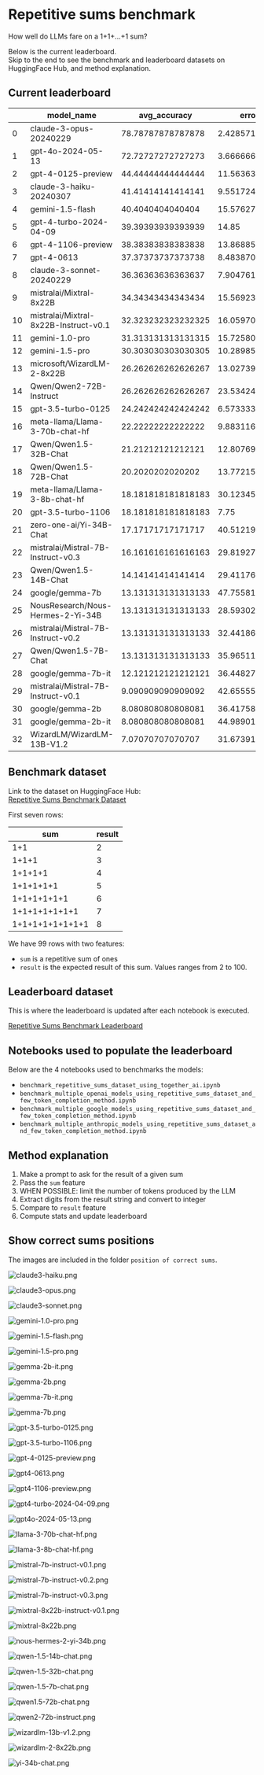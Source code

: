 # Repetitive sums benchmark  

How well do LLMs fare on a 1+1+...+1 sum?  

Below is the current leaderboard.  
Skip to the end to see the benchmark and leaderboard datasets on HuggingFace Hub, and method explanation.  

## Current leaderboard

|   | model_name                            | avg_accuracy | error_mean        | error_median   | error_std         | error_min   | error_max   | parsing_failure_count   |
|---|---------------------------------------|--------------|-------------------|----------------|-------------------|-------------|-------------|-------------------------|
| 0 | claude-3-opus-20240229                | 78.78787878787878 | 2.4285714285714284 | 2.0            | 1.2873006086935783 | 1           | 4           | 0                       |
| 1 | gpt-4o-2024-05-13                     | 72.72727272727273 | 3.6666666666666665 | 2.0            | 3.2581259360842107 | 1           | 12          | 0                       |
| 2 | gpt-4-0125-preview                    | 44.44444444444444 | 11.563636363636364 | 9.0            | 9.681528109342374  | 1           | 34          | 0                       |
| 3 | claude-3-haiku-20240307               | 41.41414141414141 | 9.551724137931034  | 5.0            | 9.756999132054688  | 1           | 33          | 0                       |
| 4 | gemini-1.5-flash                      | 40.4040404040404  | 15.576271186440678 | 13.0           | 12.512343408824837 | 1           | 42          | 0                       |
| 5 | gpt-4-turbo-2024-04-09                | 39.39393939393939 | 14.85              | 10.5           | 12.588432947265384 | 1           | 41          | 0                       |
| 6 | gpt-4-1106-preview                    | 38.38383838383838 | 13.868852459016393 | 9.0            | 11.971459685206959 | 1           | 42          | 0                       |
| 7 | gpt-4-0613                            | 37.37373737373738 | 8.483870967741936  | 5.5            | 7.885953346285978  | 1           | 30          | 0                       |
| 8 | claude-3-sonnet-20240229              | 36.36363636363637 | 7.904761904761905  | 5.0            | 8.025592703897198  | 1           | 30          | 0                       |
| 9 | mistralai/Mixtral-8x22B               | 34.34343434343434 | 15.569230769230769 | 11.0           | 13.677044215090424 | 1           | 43          | 0                       |
| 10 | mistralai/Mixtral-8x22B-Instruct-v0.1 | 32.323232323232325 | 16.059701492537314 | 11.0           | 13.026640066597936 | 1           | 43          | 0                       |
| 11 | gemini-1.0-pro                        | 31.313131313131315 | 15.725806451612904 | 6.0            | 35.22674531381729  | 1           | 273         | 6                       |
| 12 | gemini-1.5-pro                        | 30.303030303030305 | 10.289855072463768 | 9.0            | 7.677510030785032  | 1           | 28          | 0                       |
| 13 | microsoft/WizardLM-2-8x22B            | 26.262626262626267 | 13.027397260273972 | 10.0           | 10.825603142986392 | 1           | 38          | 0                       |
| 14 | Qwen/Qwen2-72B-Instruct               | 26.262626262626267 | 23.534246575342465 | 22.0           | 15.923499573290364 | 1           | 54          | 0                       |
| 15 | gpt-3.5-turbo-0125                    | 24.242424242424242 | 6.573333333333333  | 6.0            | 5.131180079573217  | 1           | 20          | 0                       |
| 16 | meta-llama/Llama-3-70b-chat-hf        | 22.22222222222222  | 9.883116883116884  | 8.0            | 7.290899204476962  | 1           | 26          | 0                       |
| 17 | Qwen/Qwen1.5-32B-Chat                 | 21.21212121212121  | 12.807692307692308 | 11.0           | 9.45812052979047   | 1           | 36          | 0                       |
| 18 | Qwen/Qwen1.5-72B-Chat                 | 20.2020202020202   | 13.772151898734178 | 9.0            | 11.787596008895905 | 1           | 40          | 0                       |
| 19 | meta-llama/Llama-3-8b-chat-hf         | 18.181818181818183 | 30.123456790123456 | 29.0           | 21.926230134276036 | 1           | 69          | 0                       |
| 20 | gpt-3.5-turbo-1106                    | 18.181818181818183 | 7.75               | 6.5            | 6.081940479813988  | 1           | 23          | 5                       |
| 21 | zero-one-ai/Yi-34B-Chat               | 17.17171717171717  | 40.51219512195122  | 29.5           | 60.79884743515242  | 1           | 340         | 0                       |
| 22 | mistralai/Mistral-7B-Instruct-v0.3    | 16.161616161616163 | 29.819277108433734 | 28.0           | 21.680689721227232 | 1           | 69          | 0                       |
| 23 | Qwen/Qwen1.5-14B-Chat                 | 14.14141414141414  | 29.41176470588235  | 30.0           | 16.92862756907804  | 1           | 60          | 0                       |
| 24 | google/gemma-7b                       | 13.131313131313133 | 47.75581395348837  | 54.0           | 29.661199073978047 | 1           | 99          | 0                       |
| 25 | NousResearch/Nous-Hermes-2-Yi-34B     | 13.131313131313133 | 28.593023255813954 | 26.5           | 22.533832293048103 | 1           | 79          | 0                       |
| 26 | mistralai/Mistral-7B-Instruct-v0.2    | 13.131313131313133 | 32.44186046511628  | 31.5           | 23.469431758911064 | 1           | 74          | 0                       |
| 27 | Qwen/Qwen1.5-7B-Chat                  | 13.131313131313133 | 35.96511627906977  | 35.5           | 24.2586298407603   | 1           | 78          | 0                       |
| 28 | google/gemma-7b-it                    | 12.121212121212121 | 36.44827586206897  | 36.0           | 24.081624095683534 | 1           | 78          | 0                       |
| 29 | mistralai/Mistral-7B-Instruct-v0.1    | 9.090909090909092  | 42.65555555555556  | 44.0           | 24.444002095645775 | 1           | 84          | 0                       |
| 30 | google/gemma-2b                       | 8.080808080808081  | 36.417582417582416 | 35.0           | 24.62476889189507  | 1           | 80          | 0                       |
| 31 | google/gemma-2b-it                    | 8.080808080808081  | 44.989010989010985 | 45.0           | 26.357581454338714 | 1           | 89          | 0                       |
| 32 | WizardLM/WizardLM-13B-V1.2            | 7.07070707070707   | 31.67391304347826  | 29.5           | 23.960181572837556 | 1           | 80          | 0                       |

## Benchmark dataset  
Link to the dataset on HuggingFace Hub:   
[Repetitive Sums Benchmark Dataset](https://huggingface.co/datasets/the-french-artist/repetitive_sums_benchmark_leaderboard/viewer/default/train) 

First seven rows:   

| sum                     | result |
|-------------------------|--------|
| 1+1                     | 2      |
| 1+1+1                   | 3      |
| 1+1+1+1                 | 4      |
| 1+1+1+1+1               | 5      |
| 1+1+1+1+1+1             | 6      |
| 1+1+1+1+1+1+1           | 7      |
| 1+1+1+1+1+1+1+1         | 8      |

We have 99 rows with two features:  
* `sum` is a repetitive sum of ones  
* `result` is the expected result of this sum. Values ranges from 2 to 100.  

## Leaderboard dataset  

This is where the leaderboard is updated after each notebook is executed.  

[Repetitive Sums Benchmark Leaderboard](https://huggingface.co/datasets/the-french-artist/repetitive_sums_benchmark_leaderboard/viewer/default/train)

## Notebooks used to populate the leaderboard  

Below are the 4 notebooks used to benchmarks the models:  
* `benchmark_repetitive_sums_dataset_using_together_ai.ipynb`
* `benchmark_multiple_openai_models_using_repetitive_sums_dataset_and_few_token_completion_method.ipynb`
* `benchmark_multiple_google_models_using_repetitive_sums_dataset_and_few_token_completion_method.ipynb`
* `benchmark_multiple_anthropic_models_using_repetitive_sums_dataset_and_few_token_completion_method.ipynb`

## Method explanation  

1. Make a prompt to ask for the result of a given sum  
2. Pass the `sum` feature  
3. WHEN POSSIBLE: limit the number of tokens produced by the LLM  
4. Extract digits from the result string and convert to integer  
5. Compare to `result` feature  
6. Compute stats and update leaderboard

## Show correct sums positions  

The images are included in the folder `position of correct sums`.  

![claude3-haiku.png](./position%20of%20correct%20sums/claude3-haiku.png)

![claude3-opus.png](./position%20of%20correct%20sums/claude3-opus.png)

![claude3-sonnet.png](./position%20of%20correct%20sums/claude3-sonnet.png)

![gemini-1.0-pro.png](./position%20of%20correct%20sums/gemini-1.0-pro.png)

![gemini-1.5-flash.png](./position%20of%20correct%20sums/gemini-1.5-flash.png)

![gemini-1.5-pro.png](./position%20of%20correct%20sums/gemini-1.5-pro.png)

![gemma-2b-it.png](./position%20of%20correct%20sums/gemma-2b-it.png)

![gemma-2b.png](./position%20of%20correct%20sums/gemma-2b.png)

![gemma-7b-it.png](./position%20of%20correct%20sums/gemma-7b-it.png)

![gemma-7b.png](./position%20of%20correct%20sums/gemma-7b.png)

![gpt-3.5-turbo-0125.png](./position%20of%20correct%20sums/gpt-3.5-turbo-0125.png)

![gpt-3.5-turbo-1106.png](./position%20of%20correct%20sums/gpt-3.5-turbo-1106.png)

![gpt-4-0125-preview.png](./position%20of%20correct%20sums/gpt-4-0125-preview.png)

![gpt4-0613.png](./position%20of%20correct%20sums/gpt4-0613.png)

![gpt4-1106-preview.png](./position%20of%20correct%20sums/gpt4-1106-preview.png)

![gpt4-turbo-2024-04-09.png](./position%20of%20correct%20sums/gpt4-turbo-2024-04-09.png)

![gpt4o-2024-05-13.png](./position%20of%20correct%20sums/gpt4o-2024-05-13.png)

![llama-3-70b-chat-hf.png](./position%20of%20correct%20sums/llama-3-70b-chat-hf.png)

![llama-3-8b-chat-hf.png](./position%20of%20correct%20sums/llama-3-8b-chat-hf.png)

![mistral-7b-instruct-v0.1.png](./position%20of%20correct%20sums/mistral-7b-instruct-v0.1.png)

![mistral-7b-instruct-v0.2.png](./position%20of%20correct%20sums/mistral-7b-instruct-v0.2.png)

![mistral-7b-instruct-v0.3.png](./position%20of%20correct%20sums/mistral-7b-instruct-v0.3.png)

![mixtral-8x22b-instruct-v0.1.png](./position%20of%20correct%20sums/mixtral-8x22b-instruct-v0.1.png)

![mixtral-8x22b.png](./position%20of%20correct%20sums/mixtral-8x22b.png)

![nous-hermes-2-yi-34b.png](./position%20of%20correct%20sums/nous-hermes-2-yi-34b.png)

![qwen-1.5-14b-chat.png](./position%20of%20correct%20sums/qwen-1.5-14b-chat.png)

![qwen-1.5-32b-chat.png](./position%20of%20correct%20sums/qwen-1.5-32b-chat.png)

![qwen-1.5-7b-chat.png](./position%20of%20correct%20sums/qwen-1.5-7b-chat.png)

![qwen1.5-72b-chat.png](./position%20of%20correct%20sums/qwen1.5-72b-chat.png)

![qwen2-72b-instruct.png](./position%20of%20correct%20sums/qwen2-72b-instruct.png)

![wizardlm-13b-v1.2.png](./position%20of%20correct%20sums/wizardlm-13b-v1.2.png)

![wizardlm-2-8x22b.png](./position%20of%20correct%20sums/wizardlm-2-8x22b.png)

![yi-34b-chat.png](./position%20of%20correct%20sums/yi-34b-chat.png)
